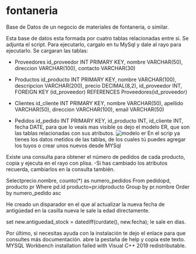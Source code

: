 # fontaneria
Base de Datos de un negocio de materiales de fontaneria, o similar.

Esta base de datos esta formada por cuatro tablas relacionadas entre si. Se adjunta el script. Para ejecutarlo, cargalo en tu MySql y dale al rayo para ejecutarlo. Se cargaran las tablas:
-	Proveedores
    id_proveedor INT PRIMARY KEY,
    nombre VARCHAR(50),
    direccion VARCHAR(100),
    contacto VARCHAR(30)

-	Productos
    id_producto INT PRIMARY KEY,
    nombre VARCHAR(100),
    descripcion VARCHAR(200),
    precio DECIMAL(8,2),
    id_proveedor INT,
    FOREIGN KEY (id_proveedor) REFERENCES Proveedores(id_proveedor)

-	Clientes
    id_cliente INT PRIMARY KEY,
    nombre VARCHAR(50),
    apellido VARCHAR(50),
    direccion VARCHAR(100),
    email VARCHAR(50)

-	Pedidos
    id_pedido INT PRIMARY KEY,
    id_producto INT,
    id_cliente INT,
    fecha DATE,
 	para que lo veais mas visible os dejo el modelo ER, que son las tablas relacionadas con sus atributos.
 	![modelo er](https://github.com/Lbordag/fontaneria/assets/139263728/c1f95496-c9b0-43d5-b1d0-50b97f6a0ba5)
 	En el scrip ya tienes los datos metidos de las tablas, de los cuales tú puedes agregar los tuyos o crear unos nuevos desde MYSql

  Existe una consulta para obtener el número de pedidos de cada producto, copia y ejecuta en el rayo con plisa.
  -Si has cambiado los atributos recuerda, cambiarlos en la consulta también.
  
  Selectprecio.nombre, counto(*) as numero_pedidos
From pedidopd, producto pr
Where pd.id producto=pr.idproducto
Group by pr.nombre
Order by numero_pedido asc

He creado un disparador en el que al actualizar la nueva fecha de antigúedad en la casilla nueva le sale la edad directamente.

set  new.antiguedad_stock = datediff(curdate(), new.fecha); le sale en días.

Por último, si necesitas ayuda con la instalación te dejo el enlace para que consultes más documentación.
abre la pestaña de help y copia este texto.
MYSQL Workbench installation failed with Visual C++ 2019 redistributable.





 

 

 	
